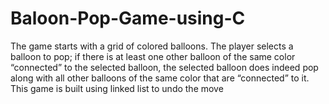 # Baloon-Pop-Game-using-C

The game starts with a grid of colored balloons. The player selects a balloon to pop; if there is at least one other balloon of the same color “connected” to the selected balloon, the selected balloon does indeed pop along with all other balloons of the same color that are “connected” to it. This game is built using linked list to undo the move
